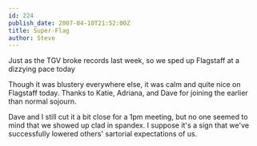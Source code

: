 ```yaml
---
id: 224
publish_date: 2007-04-10T21:52:00Z
title: Super-Flag
author: Steve
---
```

  
Just as the TGV broke records last week, so we sped up Flagstaff at a dizzying pace today

Though it was blustery everywhere else, it was calm and quite nice on Flagstaff today. Thanks to Katie, Adriana, and Dave for joining the earlier than normal sojourn.

Dave and I still cut it a bit close for a 1pm meeting, but no one seemed to mind that we showed up clad in spandex. I suppose it's a sign that we've successfully lowered others' sartorial expectations of us.